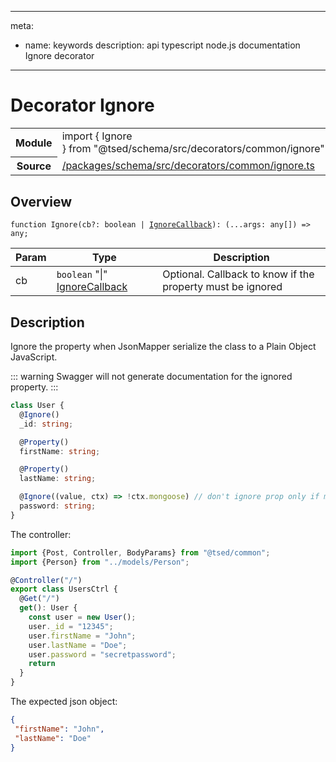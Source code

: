
---
meta:
 - name: keywords
   description: api typescript node.js documentation Ignore decorator
---
# Decorator Ignore

<Badge text="Decorator" type="decorator"/>  <Badge text="validation" title="validation" type="validation"/> <Badge text="swagger" title="swagger" type="swagger"/> <Badge text="schema" title="schema" type="schema"/> <Badge text="private" title="private" type="private"/>
<!-- Summary -->
<section class="table-features"><table class="is-full-width"><tbody><tr><th>Module</th><td><div class="lang-typescript"><span class="token keyword">import</span> { Ignore }&nbsp;<span class="token keyword">from</span>&nbsp;<span class="token string">"@tsed/schema/src/decorators/common/ignore"</span></div></td></tr><tr><th>Source</th><td><a href="https://github.com/repo/blob/v1.0.0/packages/schema/src/decorators/common/ignore.ts#L0-L0">/packages/schema/src/decorators/common/ignore.ts</a></td></tr></tbody></table></section>

<!-- Overview -->
## Overview


<div class="language-typescript"><pre class="language-typescript" v-pre=""><code class="typescript-lang ">function <span class="token function">Ignore</span><span class="token punctuation">(</span>cb?<span class="token punctuation">:</span> <span class="token keyword">boolean</span> | <a href="/api/schema/interfaces/IgnoreCallback.html"><span class="token">IgnoreCallback</span></a><span class="token punctuation">)</span><span class="token punctuation">:</span> <span class="token punctuation">(</span>...args<span class="token punctuation">:</span> <span class="token keyword">any</span><span class="token punctuation">[</span><span class="token punctuation">]</span><span class="token punctuation">)</span> =&gt; <span class="token keyword">any</span><span class="token punctuation">;</span></code></pre></div>




<!-- Params -->
Param | Type | Description
---|---|---
 cb | `boolean` "&#124;" <a href="/api/schema/interfaces/IgnoreCallback.html"><span class="token">IgnoreCallback</span></a> | Optional. Callback to know if the property must be ignored 



<!-- Description -->
## Description

Ignore the property when JsonMapper serialize the class to a Plain Object JavaScript.

::: warning
Swagger will not generate documentation for the ignored property.
:::

```typescript
class User {
  @Ignore()
  _id: string;

  @Property()
  firstName: string;

  @Property()
  lastName: string;

  @Ignore((value, ctx) => !ctx.mongoose) // don't ignore prop only if mongoose
  password: string;
}
```

The controller:
```typescript
import {Post, Controller, BodyParams} from "@tsed/common";
import {Person} from "../models/Person";

@Controller("/")
export class UsersCtrl {
  @Get("/")
  get(): User {
    const user = new User();
    user._id = "12345";
    user.firstName = "John";
    user.lastName = "Doe";
    user.password = "secretpassword";
    return
  }
}
```

The expected json object:

```json
{
 "firstName": "John",
 "lastName": "Doe"
}
```



